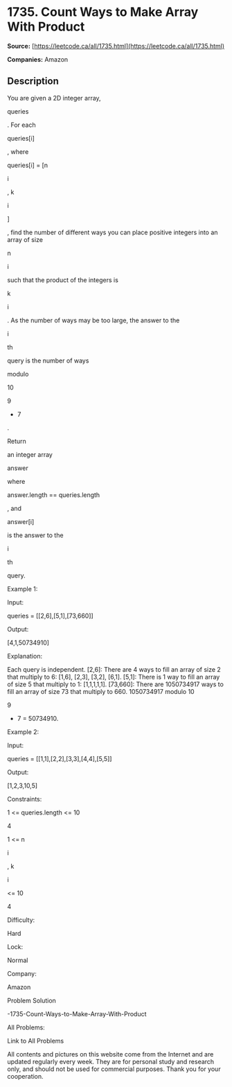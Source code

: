 # 1735. Count Ways to Make Array With Product

**Source:** [https://leetcode.ca/all/1735.html](https://leetcode.ca/all/1735.html)

**Companies:** Amazon

## Description

You are given a 2D integer array,

queries

. For each

queries[i]

, where

queries[i] = [n

i

, k

i

]

,
            find the number of different ways you can place positive integers into an array of size

n

i

such that the product of the integers is

k

i

.
            As the number of ways may be too large, the answer to the

i

th

query is the number of ways

modulo

10

9

+ 7

.

Return

an integer array

answer

where

answer.length
                == queries.length

, and

answer[i]

is the answer to
                the

i

th

query.

Example 1:

Input:

queries = [[2,6],[5,1],[73,660]]

Output:

[4,1,50734910]

Explanation:

Each query is independent.
[2,6]: There are 4 ways to fill an array of size 2 that multiply to 6: [1,6], [2,3], [3,2], [6,1].
[5,1]: There is 1 way to fill an array of size 5 that multiply to 1: [1,1,1,1,1].
[73,660]: There are 1050734917 ways to fill an array of size 73 that multiply to 660. 1050734917 modulo 10

9

+ 7 = 50734910.

Example 2:

Input:

queries = [[1,1],[2,2],[3,3],[4,4],[5,5]]

Output:

[1,2,3,10,5]

Constraints:

1 <= queries.length <= 10

4

1 <= n

i

, k

i

<= 10

4

Difficulty:

Hard

Lock:

Normal

Company:

Amazon

Problem Solution

-1735-Count-Ways-to-Make-Array-With-Product

All Problems:

Link to All Problems

All contents and pictures on this website come from the Internet and are updated regularly
        every week. They are for personal study and research only, and should not be used for
        commercial purposes. Thank you for your cooperation.

